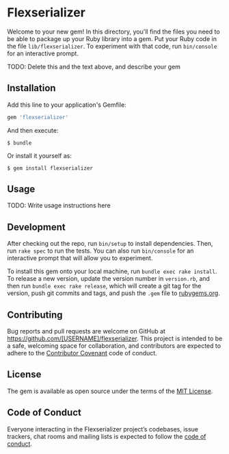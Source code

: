 # Flexserializer

Welcome to your new gem! In this directory, you'll find the files you need to be able to package up your Ruby library into a gem. Put your Ruby code in the file `lib/flexserializer`. To experiment with that code, run `bin/console` for an interactive prompt.

TODO: Delete this and the text above, and describe your gem

## Installation

Add this line to your application's Gemfile:

```ruby
gem 'flexserializer'
```

And then execute:

    $ bundle

Or install it yourself as:

    $ gem install flexserializer

## Usage

TODO: Write usage instructions here

## Development

After checking out the repo, run `bin/setup` to install dependencies. Then, run `rake spec` to run the tests. You can also run `bin/console` for an interactive prompt that will allow you to experiment.

To install this gem onto your local machine, run `bundle exec rake install`. To release a new version, update the version number in `version.rb`, and then run `bundle exec rake release`, which will create a git tag for the version, push git commits and tags, and push the `.gem` file to [rubygems.org](https://rubygems.org).

## Contributing

Bug reports and pull requests are welcome on GitHub at https://github.com/[USERNAME]/flexserializer. This project is intended to be a safe, welcoming space for collaboration, and contributors are expected to adhere to the [Contributor Covenant](http://contributor-covenant.org) code of conduct.

## License

The gem is available as open source under the terms of the [MIT License](http://opensource.org/licenses/MIT).

## Code of Conduct

Everyone interacting in the Flexserializer project’s codebases, issue trackers, chat rooms and mailing lists is expected to follow the [code of conduct](https://github.com/[USERNAME]/flexserializer/blob/master/CODE_OF_CONDUCT.md).
